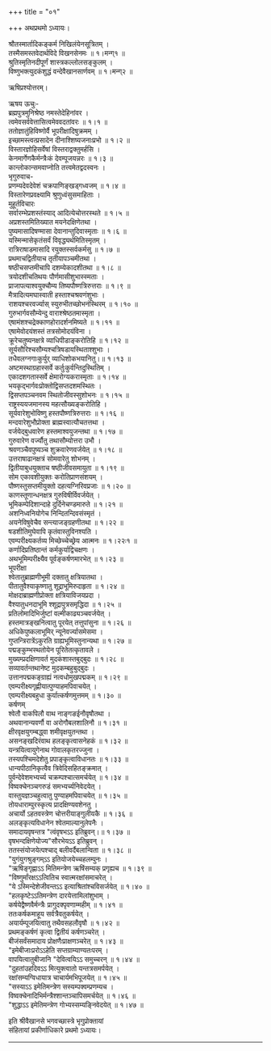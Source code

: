 +++
title = "०१"

+++
अथप्रथमो ऽध्यायः।  
    
श्रौतस्मार्तादिकङ्कर्म निखिलंयेनसूत्रितम् ।  
तस्मैसमस्तवेदार्थविदे विखनसेनमः ॥ १।मन्ग्१ ॥  
श्रुतिस्मृतिनदीपूर्णं शास्त्रकल्लोलसङ्कुलम् ।  
विष्णुभक्त्युदकंशुद्धं वन्देवैखानसार्णवम् ॥ १।मन्ग्२ ॥  
    
ऋषिप्रश्योत्तरम्।  
    
ऋषय ऊचुः-  
ब्रह्मपुत्रमुनिश्रेष्ठ नमस्तेदेहिनांवर ।  
त्वमेवसर्ववेत्तासित्वमेववदतांवरः ॥ १।१ ॥  
ततोज्ञातुंहिविष्णोर्वै भूपरीक्षादिषुक्रमम् ।  
इच्छामस्त्वत्प्रसादेन दीनाश्शिष्यजनाःप्रभो ॥ १।२ ॥  
विस्तारज्ञोहिसर्वेषां विस्तराद्वक्तुमर्हसि ।  
केनमार्गेणकैर्मन्त्रैःकं देवम्पूजयन्नरः ॥ १।३ ॥  
कान्लोकान्समवाप्नोति तत्त्वमेतद्वदस्वनः ।  
भृगुरुवाच-   
प्रणम्यदेवदेवेशं चक्रपाणिङ्खड्गध्वजम् ॥ १।४ ॥  
विस्तारेणप्रवक्ष्यामि श्रुणुध्वंसुसमाहिताः ।  
मुहूर्तविचारः   
सर्वारम्भेप्रशस्तंस्याद् आदित्येचोत्तरस्थते ॥ १।५ ॥  
अप्रशस्तमितिख्यात मयनेदक्षिणेतथा ।  
पुष्यमासादिषण्मासा देवानान्तुदिवास्मृताः ॥ १।६ ॥  
यस्मिन्मासेकृतंसर्वं विवृद्ध्यर्थमितिस्मृतम् ।  
रात्रिराषाडमासादि रयुक्तस्सर्वकर्मसु ॥ १।७ ॥  
प्रथमाचद्वितीयाच तृतीयापञ्चमीतथा ।  
षष्ठीचसप्तमीचापि दशम्येकादशीतथा ॥ १।८ ॥  
त्रयोदशीचतिथयः पौर्णमासीशुभास्स्मताः ।  
प्राजापत्याश्वयुक्चौम्य तिष्यपौष्णत्रिरुत्तराः ॥ १।९ ॥  
मैत्रादित्यमघास्वाती हस्ताश्चश्रवणंशुभाः ।  
राशयश्चरवर्ज्यास् स्युरुभीतच्छोभनंस्थिरम् ॥ १।१० ॥  
गुरुभार्गवसौम्येन्दु वाराश्श्रेष्ठतमास्मृता ।  
एषामंशश्चद्रेक्काणहोरादर्शनमिष्यते ॥ १।११ ॥  
एषामेवोदयंशस्तं तत्रसोमोदयंविना ।  
क्रूरेचतुष्यनक्षत्रे व्याधिपीडाङ्करोतिहि ॥ १।१२ ॥  
सूर्यसौरिश्चसौम्यश्चत्रिषडायस्थिताश्शुभाः ।  
तधैवलग्नगाःकुर्युर् व्याधिशोकभयानितु।॥ १।१३ ॥  
अष्टमस्थाग्रहास्सर्वे कर्तुःकुर्वन्तिदुस्थितिम् ।  
एकादशगतास्सर्वे क्षेमारोग्यकरास्मृताः ॥ १।१४ ॥  
भयकृद्भार्गवःप्रोक्तोद्विसप्तदशमस्थितः ।  
द्विसप्तपञ्चनवम स्थितोजीवस्सुशोभनः ॥ १।१५ ॥  
राष्ट्रस्ययजमानस्य महत्सौख्यङ्करोतिहि ।  
सूर्यवारेशुभोविष्णु हस्तपौष्णत्रिरुत्तराः ॥ १।१६ ॥  
मन्दवारेशुभौप्रोक्ता ब्राह्मस्वात्यौचतत्तथा ।  
वर्जयेद्बुधवारेण हस्तमाश्वयुजन्तथा ॥ १।१७ ॥  
गुरुवारेण वर्ज्यौतु तथासौम्योत्तरा उभौ ।  
श्रवणञ्चैवपुष्यञ्च शुक्रवारेणवर्जयेत् ॥ १।१८ ॥  
उत्तराषाढानक्षत्रं सोमवारेतु शोभनम् ।  
द्वितीयाबुधयुक्ताच षष्ठीजीवसमायुता ॥ १।१९ ॥  
सोम एकावशीयुक्तः करोतिप्राणसंशयम् ।  
पौष्णस्तुसप्तमीयुक्तो दहत्यग्निरिवप्रजाः ॥ १।२० ॥  
काणस्तूणान्धनक्षत्र गुरुविषीर्विवर्जयेत् ।  
भूमिकम्पेदिशान्दाहे दुर्दिनेचण्डमारुते ॥ १।२१ ॥  
अशनिध्वनियोगेच निन्दितन्दिवसंस्मृतं ।  
अयनेविषुवेचैव सन्त्याजङ्ग्रहणीतथा ॥ १।२२ ॥  
षडशीतिमुघेवापि कृतंवास्तुविनश्यति ।  
एवम्परीक्ष्यकर्तव्य मिच्छेच्चेच्छ्रेय आत्मनः ॥ १।२२ः१ ॥  
कर्णादिप्रतिष्ठान्तं कर्मकुर्याद्विचक्षणः ।  
अथभूमिम्परीक्ष्यैव पूर्वङ्कर्षणमारभेत् ॥ १।२३ ॥  
भूपरीक्षा  
श्वेतातुब्राह्मणीभूमी दक्तातु क्षत्रियातथा ।  
पीतातुवैश्याकृष्णातु शूद्राभूमिरुदाहृता ॥ १।२४ ॥  
मोक्षदाब्राह्मणीप्रोक्ता क्षत्रियाविजयप्रदा ।  
वैश्यातुधनदाभूमि श्शूद्रापुत्रसमृद्धिदा ॥ १।२५ ॥  
प्रतिलोमादिभिर्जुष्टां वल्मीकाढ्यञ्चवर्जयेत् ।  
हस्तमात्रङ्खनित्वातु पूरयेत् तत्तुपांसुना ॥ १।२६ ॥  
अधिकेपुष्कलाभूमिर् न्यूनेवर्ज्यासमेसमा ।  
गुप्तन्त्रिरात्रेंऽकुरति ग्राह्यभूमिस्तुनान्यथा ॥ १।२७ ॥  
पद्मङ्कुम्भस्थतोयेन पूरितेतत्कृतावले ।  
मुख्यम्प्रदक्षिणावर्त मुदकंशास्तबुद्बुदः ॥ १।२८ ॥  
सव्यावर्तन्तथानेष्ट मुदकम्बहुबुद्बुदः ।  
उत्तानपद्मकङ्ग्राह्यं नत्वधोमुखपद्मकम् ॥ १।२९ ॥  
एवम्परीक्ष्यगृह्णीयात्पुण्याहमपिवाचयेत् ।  
एवम्परीक्ष्यबहुधा कुर्यात्कर्षणमुत्तमम् ॥ १।३० ॥  
कर्षणम्  
श्वेतौ वाकपिलौ वाथ नाङ्गङईनौवृषौतथा ।  
अथवानान्यवर्णौ वा अरोगौबलशालिनौ ॥ १।३१ ॥  
क्षीरवृक्षयुगम्बद्ध्वा शमीवृक्षयुतन्तथा ।  
असनङ्खदिरंवाथ हलङ्कृत्वासनेहकं ॥ १।३२ ॥  
यन्त्रयित्वायुगेनाथ गोवालकृतरज्जुना ।  
तस्यपश्चिमदेशेतु प्रपाङ्कृत्वाविधानतः ॥ १।३३ ॥  
धान्यपीठानिकृत्वैव त्रिवेदिसहितङ्क्रमात् ।  
पुर्वन्देवेशमभ्यर्च्य चक्रम्पश्चात्समर्चयेत् ॥ १।३४ ॥  
विष्वक्चेनञ्चगरुडं समभ्यर्च्यनिवेदयेत् ।  
वास्तुयज्ञञ्चहुत्वातु पुण्याहमपिवाचयेत् ॥ १।३५ ॥  
तोयधाराम्पुरस्कृत्य प्रादक्षिण्यवशेनतु ।  
अचार्यो ऽहतवस्त्रेण चोत्तरीयाङ्गुलीयकै ॥ १।३६ ॥  
अलङ्कृत्यविधानेन श्वेतमाल्यानुलेपनैः ।  
समादायवृषन्तत्र "त्वंवृषभऽऽ इतिब्रुवन्।॥ १।३७ ॥  
वृषभन्दक्षिणेयोज्य"सौरभेयऽऽ इतिब्रुवन् ।  
ततस्संयोजयेत्पश्चाद् बलीवर्दैबलान्विता ॥ १।३८ ॥  
"युगंयुगश्रुङ्गम्ऽऽ इतियोजयेच्चहलम्पुनः ।  
"ऋषिङ्गृह्णाऽऽ मितिमन्त्रेण ऋषिंसम्यक् प्रगृह्यच ॥ १।३९ ॥  
"विष्णुर्मांरक्षऽऽत्वितिच स्वात्मरक्षांसमाचरेत् ।  
"ये ऽस्मिन्देशेजीवन्तऽऽ इत्याश्रितांश्चविसर्जयेत् ॥ १।४० ॥  
"हलकृष्टेऽऽतिमन्त्रेण दारयेत्तामिलांशुभाम् ।  
कर्षयेद्वैष्णवैर्मन्त्रैः प्रागुदक्पृवणाम्महीम् ॥ १।४१ ॥  
ततःकर्षकमाहूय सर्वत्रैवतुकर्षयेत् ।  
अयार्यम्पूजयित्वातु तथैवसहलौवृषौ ॥ १।४२ ॥  
प्रथमङ्कर्षणं कृत्वा द्वितीयं कर्षणञ्चरेत् ।  
बीजंसर्वंसमादाय प्रोक्षणैःप्राक्षणञ्चरेत् ॥ १।४३ ॥  
"इमेबीजाःप्ररोऽऽहेति सप्तग्राम्याण्यतःपरम् ।  
वापयित्वातुबीजानि "देवित्वयिऽऽ समुच्चरन् ॥ १।४४ ॥  
"दुहतांउहदिवऽऽ मित्युक्त्वातो यन्तत्रसमर्पयेत् ।  
रक्षांसम्यग्विधायात्र चाचार्यमभिपूजयेत् ॥ १।४५ ॥  
"सस्याऽऽ इमेतिमन्त्रेण सस्यम्पक्वम्प्रणम्यच ।  
विष्वक्चेनादिभिर्मन्त्रैश्शान्तञ्चापिसमर्चयेत् ॥ १।४६ ॥  
"शुद्धाऽऽ इमेतिमन्त्रेण गोभ्यस्सम्यङ्निवेदयेत् ॥ १।४७ ॥  
    
इति श्रीवैखानसे भगवच्छास्त्रे भृगुप्रोक्तायां  
संहितायां प्रकीर्णाधिकारे प्रथमो ऽध्यायः।

_____________________________________________________________
